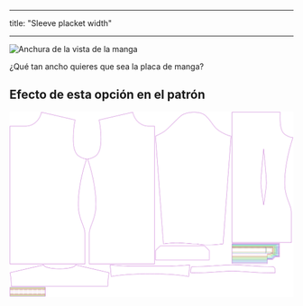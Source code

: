 - - -
title: "Sleeve placket width"
- - -

![Anchura de la vista de la manga](sleeveplacketwidth.svg)

¿Qué tan ancho quieres que sea la placa de manga?

## Efecto de esta opción en el patrón

![Esta imagen muestra el efecto de esta opción superponiendo varias variantes que tienen un valor diferente para esta opción](simon_sleeveplacketwidth_sample.svg "Effect of this option on the pattern")
